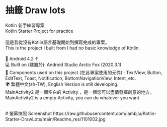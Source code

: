 # 抽籤 Draw lots
Kotlin 新手練習專案<br>
Kotlin Starter Project for practice
<br><br>
這是我從沒有Kotlin語言基礎開始到撰寫完成的專案。<br>
This is the project I built from I had no basic knowledge of Kotlin.
<br><br>
📱 Android 4.2 ↑<br>
💻 Built on (建置於): Android Studio Arctic Fox (2020.3.1) <br>
🔧 Components used on this project (在此專案使用的元件) : TextView, Button, EditText, Toast, Notification, BottomNavigationView, Intent, etc.<br>
🌍 繁體中文(zh-TW), English Version is still developing.
<br>
MainActivity2 是一個空白的 Activity ，是一個您可以盡情發揮創意的地方。<br>
MainActivity2 is a empty Activity, you can do whatever you want.

<br>
# 螢幕快照 Screenshot
<img>https://raw.githubusercontent.com/iambjlu/Kotlin-Starter-DrawLots/main/Readme_res/1101002.jpg</img><br>

